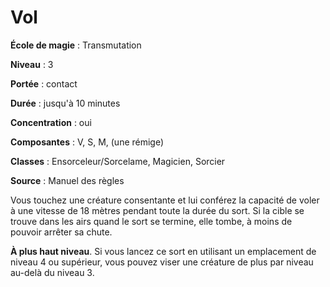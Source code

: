 # Vol

**École de magie** : Transmutation

**Niveau** : 3

**Portée** : contact

**Durée** : jusqu'à 10 minutes

**Concentration** : oui

**Composantes** : V, S, M, (une rémige)

**Classes** : Ensorceleur/Sorcelame, Magicien, Sorcier

**Source** : Manuel des règles

Vous touchez une créature consentante et lui conférez la capacité de voler à une vitesse de 18 mètres pendant toute la durée du sort. Si la cible se trouve dans les airs quand le sort se termine, elle tombe, à moins de pouvoir arrêter sa chute.

**À plus haut niveau**. Si vous lancez ce sort en utilisant un emplacement de niveau 4 ou supérieur, vous pouvez viser une créature de plus par niveau au-delà du niveau 3.
